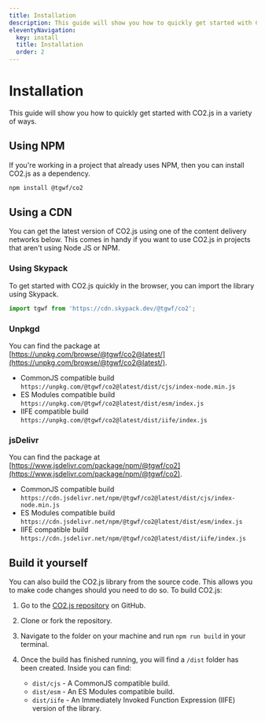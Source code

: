```yaml
---
title: Installation
description: This guide will show you how to quickly get started with CO2.js in a variety of ways.
eleventyNavigation:
  key: install
  title: Installation
  order: 2
---
```


# Installation

This guide will show you how to quickly get started with CO2.js in a variety of ways.

## Using NPM

If you're working in a project that already uses NPM, then you can install CO2.js as a dependency.

```bash
npm install @tgwf/co2
```

## Using a CDN

You can get the latest version of CO2.js using one of the content delivery networks below. This comes in handy if you want to use CO2.js in projects that aren't using Node JS or NPM.

### Using Skypack

To get started with CO2.js quickly in the browser, you can import the library using Skypack.

```js
import tgwf from 'https://cdn.skypack.dev/@tgwf/co2';
```

### Unpkgd

You can find the package at [https://unpkg.com/browse/@tgwf/co2@latest/](https://unpkg.com/browse/@tgwf/co2@latest/).

- CommonJS compatible build `https://unpkg.com/@tgwf/co2@latest/dist/cjs/index-node.min.js`
- ES Modules compatible build `https://unpkg.com/@tgwf/co2@latest/dist/esm/index.js`
- IIFE compatible build `https://unpkg.com/@tgwf/co2@latest/dist/iife/index.js`

### jsDelivr

You can find the package at [https://www.jsdelivr.com/package/npm/@tgwf/co2](https://www.jsdelivr.com/package/npm/@tgwf/co2).

- CommonJS compatible build `https://cdn.jsdelivr.net/npm/@tgwf/co2@latest/dist/cjs/index-node.min.js`
- ES Modules compatible build `https://cdn.jsdelivr.net/npm/@tgwf/co2@latest/dist/esm/index.js`
- IIFE compatible build `https://cdn.jsdelivr.net/npm/@tgwf/co2@latest/dist/iife/index.js`


## Build it yourself

You can also build the CO2.js library from the source code. This allows you to make code changes should you need to do so. To build CO2.js:

1. Go to the [CO2.js repository](https://github.com/thegreenwebfoundation/co2.js) on GitHub.
1. Clone or fork the repository.
1. Navigate to the folder on your machine and run `npm run build` in your terminal.
1. Once the build has finished running, you will find a `/dist` folder has been created. Inside you can find:
  
    - `dist/cjs` - A CommonJS compatible build.
    - `dist/esm` - An ES Modules compatible build.
    - `dist/iife` - An Immediately Invoked Function Expression (IIFE) version of the library.
